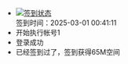 - [![签到状态](https://github.com/womade/Cloud189-Actions/actions/workflows/main.yml/badge.svg?branch=main)](https://github.com/womade/Cloud189-Actions/actions/workflows/main.yml) <br> 签到时间：2025-03-01 00:41:11
- 开始执行帐号1
- 登录成功
- 已经签到过了，签到获得65M空间

